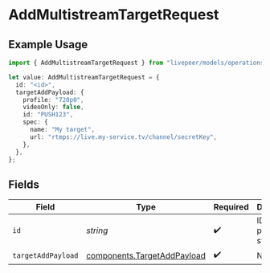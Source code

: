 # AddMultistreamTargetRequest

## Example Usage

```typescript
import { AddMultistreamTargetRequest } from "livepeer/models/operations";

let value: AddMultistreamTargetRequest = {
  id: "<id>",
  targetAddPayload: {
    profile: "720p0",
    videoOnly: false,
    id: "PUSH123",
    spec: {
      name: "My target",
      url: "rtmps://live.my-service.tv/channel/secretKey",
    },
  },
};
```

## Fields

| Field                                                                      | Type                                                                       | Required                                                                   | Description                                                                |
| -------------------------------------------------------------------------- | -------------------------------------------------------------------------- | -------------------------------------------------------------------------- | -------------------------------------------------------------------------- |
| `id`                                                                       | *string*                                                                   | :heavy_check_mark:                                                         | ID of the parent stream                                                    |
| `targetAddPayload`                                                         | [components.TargetAddPayload](../../models/components/targetaddpayload.md) | :heavy_check_mark:                                                         | N/A                                                                        |